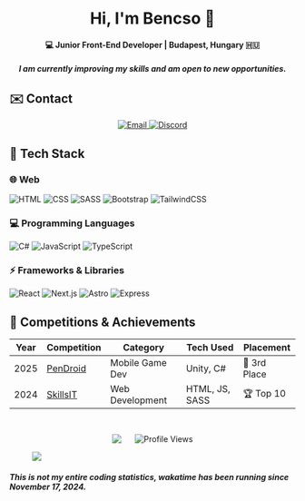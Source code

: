 <h1 align="center">Hi, I'm Bencso 👋</h1>
<h4 align="center">💻 Junior Front-End Developer | Budapest, Hungary 🇭🇺</h4>
<h5 align="center">I am currently improving my skills and am open to new opportunities.</h5>


## ✉️ Contact
<p align="center">
  <a href="mailto:hello@bencso.hu">
    <img src="https://img.shields.io/badge/hello@bencso.hu-BBDCE5?style=for-the-badge&logoColor=white" alt="Email" />
  </a>
  <a href="https://discord.com/users/YOUR_ID">
    <img src="https://img.shields.io/badge/Bencso-BBDCE5?style=for-the-badge&logo=discord&logoColor=black" alt="Discord" />
  </a>
</p>


## 🔧 Tech Stack

### 🌐 Web
![HTML](https://skillicons.dev/icons?i=html)
![CSS](https://skillicons.dev/icons?i=css)
![SASS](https://skillicons.dev/icons?i=sass)
![Bootstrap](https://skillicons.dev/icons?i=bootstrap)
![TailwindCSS](https://skillicons.dev/icons?i=tailwind)

### 💻 Programming Languages
![C#](https://skillicons.dev/icons?i=cs)
![JavaScript](https://skillicons.dev/icons?i=js)
![TypeScript](https://skillicons.dev/icons?i=ts)

### ⚡ Frameworks & Libraries
![React](https://skillicons.dev/icons?i=react)
![Next.js](https://skillicons.dev/icons?i=next)
![Astro](https://skillicons.dev/icons?i=astro)
![Express](https://skillicons.dev/icons?i=express)


## 🏅 Competitions & Achievements  
| Year | Competition | Category | Tech Used | Placement |
|------|------------|----------|-----------|-----------|
| 2025 | [PenDroid](https://pendroid.uni-pen.hu/) | Mobile Game Dev | Unity, C# | 🥉 3rd Place |
| 2024 | [SkillsIT](https://worldskillshungary.hu/juniorskills/juniorskills-2024/webfejleszto) | Web Development | HTML, JS, SASS | 🏆 Top 10 |

#


<p align="center" align="middle">
<img src="https://wakatime.com/share/@Bencso/152f23d8-64db-4051-91f3-c19d6e88f0e2.svg" hspace="10" align="middle"></img> <img src="https://komarev.com/ghpvc/?username=bencso&label=👀&color=000000&style=for-the-badge" alt="Profile Views" hspace="10" align="middle" /> 
</p>

<figure><img src="https://wakatime.com/share/@Bencso/ad93bda8-a914-4220-863c-e11083adcac5.svg"/></figure>
<h5>This is not my entire coding statistics, wakatime has been running since November 17, 2024.</h5>
